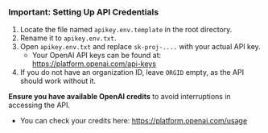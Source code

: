 ### Important: Setting Up API Credentials

1. Locate the file named `apikey.env.template` in the root directory.
2. Rename it to `apikey.env.txt`.
3. Open `apikey.env.txt` and replace `sk-proj-....` with your actual API key.
   - Your OpenAI API keys can be found at: https://platform.openai.com/api-keys
4. If you do not have an organization ID, leave `ORGID` empty, as the API should work without it.

**Ensure you have available OpenAI credits** to avoid interruptions in accessing the API. 
   - You can check your credits here: https://platform.openai.com/usage

